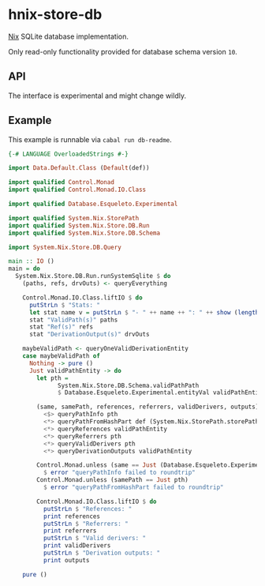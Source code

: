 # hnix-store-db

[Nix] SQLite database implementation.

Only read-only functionality provided for
database schema version `10`.

[Nix]: https://nixos.org/nix

## API

The interface is experimental and might change wildly.

[System.Nix.Store.DB.Query]: ./src/System/Nix/Store/DB/Query.hs
[System.Nix.Store.DB.Run]: ./src/System/Nix/Store/DB/Run.hs
[System.Nix.Store.DB.Schema]: ./src/System/Nix/Store/DB/Schema.hs

## Example

This example is runnable via `cabal run db-readme`.

```haskell
{-# LANGUAGE OverloadedStrings #-}

import Data.Default.Class (Default(def))

import qualified Control.Monad
import qualified Control.Monad.IO.Class

import qualified Database.Esqueleto.Experimental

import qualified System.Nix.StorePath
import qualified System.Nix.Store.DB.Run
import qualified System.Nix.Store.DB.Schema

import System.Nix.Store.DB.Query

main :: IO ()
main = do
  System.Nix.Store.DB.Run.runSystemSqlite $ do
    (paths, refs, drvOuts) <- queryEverything

    Control.Monad.IO.Class.liftIO $ do
      putStrLn $ "Stats: "
      let stat name v = putStrLn $ "- " ++ name ++ ": " ++ show (length v)
      stat "ValidPath(s)" paths
      stat "Ref(s)" refs
      stat "DerivationOutput(s)" drvOuts

    maybeValidPath <- queryOneValidDerivationEntity
    case maybeValidPath of
      Nothing -> pure ()
      Just validPathEntity -> do
        let pth =
              System.Nix.Store.DB.Schema.validPathPath
              $ Database.Esqueleto.Experimental.entityVal validPathEntity

        (same, samePath, references, referrers, validDerivers, outputs) <- (,,,,,)
          <$> queryPathInfo pth
          <*> queryPathFromHashPart def (System.Nix.StorePath.storePathHash pth)
          <*> queryReferences validPathEntity
          <*> queryReferrers pth
          <*> queryValidDerivers pth
          <*> queryDerivationOutputs validPathEntity

        Control.Monad.unless (same == Just (Database.Esqueleto.Experimental.entityVal validPathEntity))
          $ error "queryPathInfo failed to roundtrip"
        Control.Monad.unless (samePath == Just pth)
          $ error "queryPathFromHashPart failed to roundtrip"

        Control.Monad.IO.Class.liftIO $ do
          putStrLn $ "References: "
          print references
          putStrLn $ "Referrers: "
          print referrers
          putStrLn $ "Valid derivers: "
          print validDerivers
          putStrLn $ "Derivation outputs: "
          print outputs

    pure ()
```
